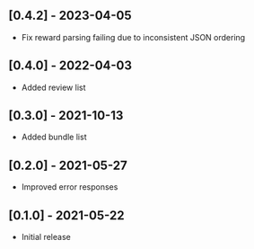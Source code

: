 ## [0.4.2] - 2023-04-05

- Fix reward parsing failing due to inconsistent JSON ordering

## [0.4.0] - 2022-04-03

- Added review list

## [0.3.0] - 2021-10-13

- Added bundle list

## [0.2.0] - 2021-05-27

- Improved error responses

## [0.1.0] - 2021-05-22

- Initial release
